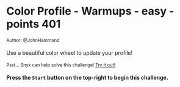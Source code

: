 # Color Profile - Warmups - easy - points 401


 <small>Author: @JohnHammond</small><br><br>Use a beautiful color wheel to update your profile!  <br><br> <small>Psst... Snyk can help solve this challenge! <a href="https://snyk.co/uf6Kk">Try it out!</a></small> <br><br> <b>Press the <code>Start</code> button on the top-right to begin this challenge.</b>
